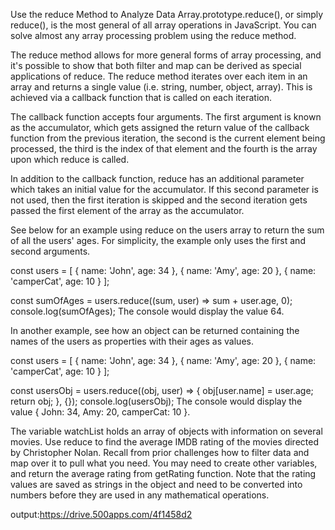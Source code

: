 Use the reduce Method to Analyze Data
Array.prototype.reduce(), or simply reduce(), is the most general of all array operations in JavaScript. You can solve almost any array processing problem using the reduce method.

The reduce method allows for more general forms of array processing, and it's possible to show that both filter and map can be derived as special applications of reduce. The reduce method iterates over each item in an array and returns a single value (i.e. string, number, object, array). This is achieved via a callback function that is called on each iteration.

The callback function accepts four arguments. The first argument is known as the accumulator, which gets assigned the return value of the callback function from the previous iteration, the second is the current element being processed, the third is the index of that element and the fourth is the array upon which reduce is called.

In addition to the callback function, reduce has an additional parameter which takes an initial value for the accumulator. If this second parameter is not used, then the first iteration is skipped and the second iteration gets passed the first element of the array as the accumulator.

See below for an example using reduce on the users array to return the sum of all the users' ages. For simplicity, the example only uses the first and second arguments.

const users = [
  { name: 'John', age: 34 },
  { name: 'Amy', age: 20 },
  { name: 'camperCat', age: 10 }
];

const sumOfAges = users.reduce((sum, user) => sum + user.age, 0);
console.log(sumOfAges);
The console would display the value 64.

In another example, see how an object can be returned containing the names of the users as properties with their ages as values.

const users = [
  { name: 'John', age: 34 },
  { name: 'Amy', age: 20 },
  { name: 'camperCat', age: 10 }
];

const usersObj = users.reduce((obj, user) => {
  obj[user.name] = user.age;
  return obj;
}, {});
console.log(usersObj);
The console would display the value { John: 34, Amy: 20, camperCat: 10 }.

The variable watchList holds an array of objects with information on several movies. Use reduce to find the average IMDB rating of the movies directed by Christopher Nolan. Recall from prior challenges how to filter data and map over it to pull what you need. You may need to create other variables, and return the average rating from getRating function. Note that the rating values are saved as strings in the object and need to be converted into numbers before they are used in any mathematical operations.

output:https://drive.500apps.com/4f1458d2